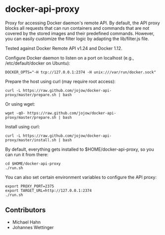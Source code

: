 # docker-api-proxy

Proxy for accessing Docker daemon's remote API. By default, the API proxy blocks all requests that can run containers and commands that are not covered by the stored images and their predefined commands. However, you can easily customize the filter logic by adapting the lib/filter.js file.

Tested against Docker Remote API v1.24 and Docker 1.12.

Configure Docker daemon to listen on a port on localhost (e.g., /etc/default/docker on Ubuntu):

    DOCKER_OPTS="-H tcp://127.0.0.1:2374 -H unix:///var/run/docker.sock"

Prepare the host using curl (may require root access):

    curl -L https://raw.github.com/jojow/docker-api-proxy/master/prepare.sh | bash

Or using wget:

    wget -qO- https://raw.github.com/jojow/docker-api-proxy/master/prepare.sh | bash

Install using curl:

    curl -L https://raw.github.com/jojow/docker-api-proxy/master/install.sh | bash

By default, everything gets installed to $HOME/docker-api-proxy, so you can run it from there:

    cd $HOME/docker-api-proxy
    ./run.sh

You can also set certain environment variables to configure the API proxy:

    export PROXY_PORT=2375
    export TARGET_URL=http://127.0.0.1:2374
    ./run.sh



## Contributors

* Michael Hahn
* Johannes Wettinger
